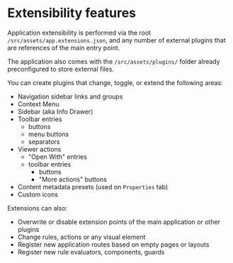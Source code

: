 ---
---

# Extensibility features

Application extensibility is performed via the root `/src/assets/app.extensions.json`,
and any number of external plugins that are references of the main entry point.

The application also comes with the `/src/assets/plugins/` folder
already preconfigured to store external files.

You can create plugins that change, toggle, or extend the following areas:

- Navigation sidebar links and groups
- Context Menu
- Sidebar (aka Info Drawer)
- Toolbar entries
  - buttons
  - menu buttons
  - separators
- Viewer actions
  - "Open With" entries
  - toolbar entries
    - buttons
    - "More actions" buttons
- Content metadata presets (used on `Properties` tab)
- Custom icons

Extensions can also:

- Overwrite or disable extension points of the main application or other plugins
- Change rules, actions or any visual element
- Register new application routes based on empty pages or layouts
- Register new rule evaluators, components, guards
